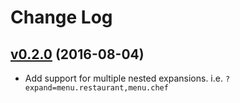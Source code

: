 # Change Log

## [v0.2.0](https://github.com/silverlogic/https://github.com/silverlogic/djangorestframework-expander/tree/v0.2.3) (2016-08-04)

- Add support for multiple nested expansions. i.e. `?expand=menu.restaurant,menu.chef`
